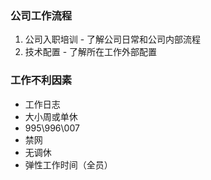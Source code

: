 ### 公司工作流程
1. 公司入职培训 - 了解公司日常和公司内部流程
2. 技术配置        - 了解所在工作外部配置

### 工作不利因素
* 工作日志
* 大小周或单休
* 995\996\007
* 禁网
* 无调休
* 弹性工作时间（全员）
